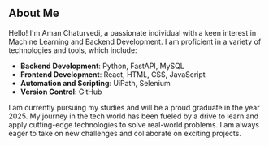 ## About Me

Hello! I'm Aman Chaturvedi, a passionate individual with a keen interest in Machine Learning and Backend Development. I am proficient in a variety of technologies and tools, which include:

- **Backend Development**: Python, FastAPI, MySQL
- **Frontend Development**: React, HTML, CSS, JavaScript
- **Automation and Scripting**: UiPath, Selenium
- **Version Control**: GitHub

I am currently pursuing my studies and will be a proud graduate in the year 2025. My journey in the tech world has been fueled by a drive to learn and apply cutting-edge technologies to solve real-world problems. I am always eager to take on new challenges and collaborate on exciting projects.


